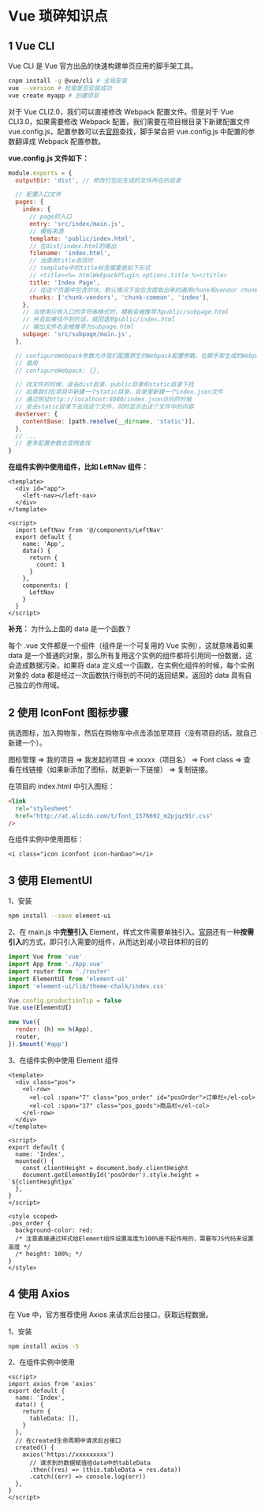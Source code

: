 # Vue 琐碎知识点

## 1 Vue CLI

Vue CLI 是 Vue 官方出品的快速构建单页应用的脚手架工具。

```bash
cnpm install -g @vue/cli # 全局安装
vue --version # 检查是否安装成功
vue create myapp # 创建项目
```

对于 Vue CLI2.0，我们可以直接修改 Webpack 配置文件。但是对于 Vue CLI3.0，如果需要修改 Webpack 配置，我们需要在项目根目录下新建配置文件 vue.config.js，配置参数可以去[官网](https://cli.vuejs.org/zh/config/)查找，脚手架会把 vue.config.js 中配置的参数翻译成 Webpack 配置参数。

**vue.config.js 文件如下：**

```javascript
module.exports = {
  outputDir: 'dist', // 修改打包后生成的文件所在的目录

  // 配置入口文件
  pages: {
    index: {
      // page的入口
      entry: 'src/index/main.js',
      // 模板来源
      template: 'public/index.html',
      // 在dist/index.html的输出
      filename: 'index.html',
      // 当使用title选项时
      // template中的title标签需要是如下形式
      // <title><%= htmlWebpackPlugin.options.title %></title>
      title: 'Index Page',
      // 在这个页面中包含的块，默认情况下会包含提取出来的通用chunk和vendor chunk
      chunks: ['chunk-vendors', 'chunk-common', 'index'],
    },
    // 当使用只有入口的字符串格式时，模板会被推导为public/subpage.html
    // 并且如果找不到的话，就回退到public/index.html
    // 输出文件名会被推导为subpage.html
    subpage: 'src/subpage/main.js',
  },

  // configureWebpack参数允许我们配置原生的Webpack配置参数，在脚手架生成的Webpack配置文件的基础上，做一个merge
  // 慎用
  // configureWebpack: {},

  // 找文件的时候，会去dist目录、public目录和static目录下找
  // 如果我们在项目中新建一个static目录，目录里新建一个index.json文件
  // 通过网址http://localhost:8080/index.json访问的时候
  // 会去static目录下去找这个文件，同时显示出这个文件中的内容
  devServer: {
    contentBase: [path.resolve(__dirname, 'static')],
  },
  // ...
  // 更多配置参数去官网查找
}
```

**在组件实例中使用组件，比如 LeftNav 组件：**

```vue
<template>
  <div id="app">
    <left-nav></left-nav>
  </div>
</template>

<script>
  import LeftNav from '@/components/LeftNav'
  export default {
    name: 'App',
    data() {
      return {
        count: 1
      }
    },
    components: {
      LeftNav
    }
  }
</script>
```

**补充：** 为什么上面的 data 是一个函数？

每个 .vue 文件都是一个组件（组件是一个可复用的 Vue 实例），这就意味着如果 data 是一个普通的对象，那么所有复用这个实例的组件都将引用同一份数据，这会造成数据污染，如果将 data 定义成一个函数，在实例化组件的时候，每个实例对象的 data 都是经过一次函数执行得到的不同的返回结果，返回的 data 具有自己独立的作用域。

## 2 使用 IconFont 图标步骤

挑选图标，加入购物车，然后在购物车中点击添加至项目（没有项目的话，就自己新建一个）。

图标管理 => 我的项目 => 我发起的项目 => xxxxx（项目名） => Font class => 查看在线链接（如果新添加了图标，就更新一下链接） => 复制链接。

在项目的 index.html 中引入图标：

```html
<link
  rel="stylesheet"
  href="http://at.alicdn.com/t/font_1576692_m2pjqz91r.css"
/>
```

在组件实例中使用图标：

```vue
<i class="icon iconfont icon-hanbao"></i>
```

## 3 使用 ElementUI

1、安装

```bash
npm install --save element-ui
```

2、在 main.js 中**完整引入** Element，样式文件需要单独引入。[官网](https://element.eleme.cn/#/zh-CN/component/quickstart)还有一种**按需引入**的方式，即只引入需要的组件，从而达到减小项目体积的目的

```javascript
import Vue from 'vue'
import App from './App.vue'
import router from './router'
import ElementUI from 'element-ui'
import 'element-ui/lib/theme-chalk/index.css'

Vue.config.productionTip = false
Vue.use(ElementUI)

new Vue({
  render: (h) => h(App),
  router,
}).$mount('#app')
```

3、在组件实例中使用 Element 组件

```vue
<template>
  <div class="pos">
    <el-row>
      <el-col :span="7" class="pos_order" id="posOrder">订单栏</el-col>
      <el-col :span="17" class="pos_goods">商品栏</el-col>
    </el-row>
  </div>
</template>

<script>
export default {
  name: 'Index',
  mounted() {
    const clientHeight = document.body.clientHeight
    document.getElementById('posOrder').style.height = `${clientHeight}px`
  },
}
</script>

<style scoped>
.pos_order {
  background-color: red;
  /* 注意直接通过样式给Element组件设置高度为100%是不起作用的，需要写JS代码来设置高度 */
  /* height: 100%; */
}
</style>
```

## 4 使用 Axios

在 Vue 中，官方推荐使用 Axios 来请求后台接口，获取远程数据。

1、安装

```bash
npm install axios -S
```

2、在组件实例中使用

```vue
<script>
import axios from 'axios'
export default {
  name: 'Index',
  data() {
    return {
      tableData: [],
    }
  },
  // 在created生命周期中请求后台接口
  created() {
    axios('https://xxxxxxxxx')
      // 请求到的数据赋值给data中的tableData
      .then((res) => (this.tableData = res.data))
      .catch((err) => console.log(err))
  },
}
</script>
```
